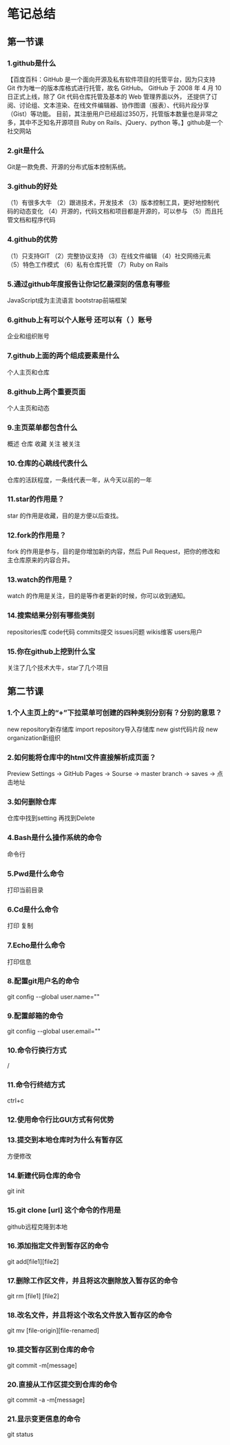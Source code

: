 # 笔记总结
## 第一节课  
### 1.github是什么  
【百度百科：GitHub 是一个面向开源及私有软件项目的托管平台，因为只支持 Git 作为唯一的版本库格式进行托管，故名 GitHub。
GitHub 于 2008 年 4 月 10 日正式上线，除了 Git 代码仓库托管及基本的 Web 管理界面以外，
还提供了订阅、讨论组、文本渲染、在线文件编辑器、协作图谱（报表）、代码片段分享（Gist）等功能。
目前，其注册用户已经超过350万，托管版本数量也是非常之多，其中不乏知名开源项目 Ruby on Rails、jQuery、python 等。】github是一个社交网站

### 2.git是什么  
Git是一款免费、开源的分布式版本控制系统。

### 3.github的好处  
（1）有很多大牛 
（2）跟进技术，开发技术
（3）版本控制工具，更好地控制代码的动态变化
（4）开源的，代码文档和项目都是开源的，可以参与
（5）而且托管文档和程序代码

### 4.github的优势  
（1）只支持GIT
（2）完整协议支持
（3）在线文件编辑
（4）社交网络元素
（5）特色工作模式
（6）私有仓库托管
（7）Ruby on Rails

### 5.通过github年度报告让你记忆最深刻的信息有哪些  
JavaScript成为主流语言
bootstrap前端框架

### 6.github上有可以个人账号 还可以有（ ）账号  
企业和组织账号

### 7.github上面的两个组成要素是什么  
个人主页和仓库

### 8.github上两个重要页面  
个人主页和动态

### 9.主页菜单都包含什么  
概述  仓库  收藏  关注  被关注 

### 10.仓库的心跳线代表什么  
仓库的活跃程度，一条线代表一年，从今天以前的一年

### 11.star的作用是？  
star 的作用是收藏，目的是方便以后查找。

### 12.fork的作用是？  
fork 的作用是参与，目的是你增加新的内容，然后 Pull Request，把你的修改和主仓库原来的内容合并。

### 13.watch的作用是？  
watch 的作用是关注，目的是等作者更新的时候，你可以收到通知。

### 14.搜索结果分别有哪些类别  
repositories库   code代码   commits提交  issues问题  wikis维客  users用户  

### 15.你在github上挖到什么宝  
关注了几个技术大牛，star了几个项目  

## 第二节课  

### 1.个人主页上的“+”下拉菜单可创建的四种类别分别有？分别的意思？  

new repository新存储库  import repository导入存储库   new gist代码片段  new organization新组织

### 2.如何能将仓库中的html文件直接解析成页面？  

Preview    Settings -> GitHub Pages -> Sourse -> master branch -> saves -> 点击地址

### 3.如何删除仓库  

仓库中找到setting  再找到Delete

### 4.Bash是什么操作系统的命令  

命令行

### 5.Pwd是什么命令  

打印当前目录

### 6.Cd是什么命令  

打印 复制

### 7.Echo是什么命令  

打印信息

### 8.配置git用户名的命令  

git config --global user.name=""

### 9.配置邮箱的命令  

git confiig --global user.email=""

### 10.命令行换行方式  
/

### 11.命令行终结方式  

ctrl+c

### 12.使用命令行比GUI方式有何优势  



### 13.提交到本地仓库时为什么有暂存区  

方便修改

### 14.新建代码仓库的命令  

git init

### 15.git clone [url] 这个命令的作用是  

github远程克隆到本地

### 16.添加指定文件到暂存区的命令  

git add[file1][file2]

### 17.删除工作区文件，并且将这次删除放入暂存区的命令  

git rm [file1] [file2]

### 18.改名文件，并且将这个改名文件放入暂存区的命令  

git mv [file-origin][file-renamed]

### 19.提交暂存区到仓库的命令  

git commit -m[message]

### 20.直接从工作区提交到仓库的命令  

git commit -a -m[message]

### 21.显示变更信息的命令  

git status
